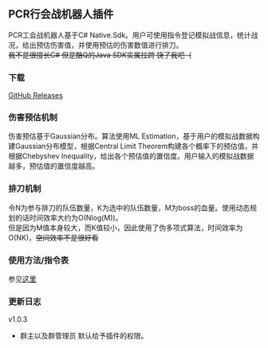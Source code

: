 ## PCR行会战机器人插件
PCR工会战机器人基于C# Native.Sdk。用户可使用指令登记模拟战信息，统计战况，给出预估伤害值，并使用预估的伤害数值进行排刀。    
<s>我不是很擅长C# 但是酷Q的Java SDK实属拉跨 饶了我吧（</s>

### 下载
[GitHub Releases](https://github.com/Metric-Void/PCR-GuildBot/releases)

### 伤害预估机制
伤害预估基于Gaussian分布。算法使用ML Estimation，基于用户的模拟战数据构建Gaussian分布模型，根据Central Limit Theorem构建各个概率下的预估值，并根据Chebyshev Inequality，给出各个预估值的置信度。用户输入的模拟战数据越多，预估值的置信度越高。

### 排刀机制
令N为参与排刀的队伍数量，K为选中的队伍数量，M为boss的血量。使用动态规划的话时间效率大约为O(Nlog(M))。   
但是因为M值本身较大，而K值较小，因此使用了伪多项式算法，时间效率为O(NK)，<s>空间效率不是很好看</s>

### 使用方法/指令表
参见[这里](usage.md)

### 更新日志

v1.0.3
- 群主以及群管理员 默认给予插件的权限。